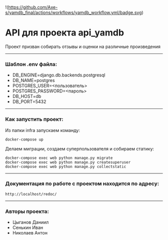 !(https://github.com/Axe-s/yamdb_final/actions/workflows/yamdb_workflow.yml/badge.svg)

# API для проекта api_yamdb
Проект призван собирать отзывы и оценки на различные произведения
***

### Шаблон .env файла:
* DB_ENGINE=django.db.backends.postgresql
* DB_NAME=postgres
* POSTGRES_USER=<пользователь>
* POSTGRES_PASSWORD=<пароль>
* DB_HOST=db 
* DB_PORT=5432 
***
### Как запустить проект:
Из папки infra запускаем команду:
```
docker-compose up
```

Делаем миграции, создаем суперпользователя и собираем статику:
```
docker-compose exec web python manage.py migrate
docker-compose exec web python manage.py createsuperuser
docker-compose exec web python manage.py collectstatic
```
***

### Документация по работе с проектом находится по адресу:
```
http://localhost/redoc/
```
***
### Авторы проекта:

* Цыганов Даниил
* Сенькин Иван
* Николаев Антон

